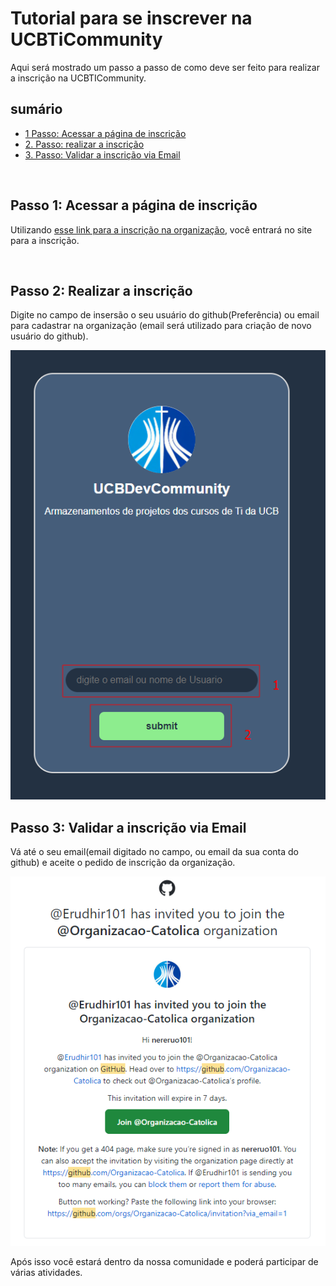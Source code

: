 # Tutorial para se inscrever na UCBTiCommunity

Aqui será mostrado um passo a passo de como deve ser feito para realizar a inscrição na UCBTICommunity.

## sumário

- [1 Passo: Acessar a página de inscrição](#passo1)
- [2. Passo: realizar a inscrição](#passo2)
- [3. Passo: Validar a inscrição via Email](#passo3)
  
<br>

## Passo 1: Acessar a página de inscrição<a name="passo1"></a>

Utilizando [esse link para a inscrição na organização](https://ucbticommunity.github.io/Site-Invite/), você entrará no site para a inscrição.

<br>

## Passo 2: Realizar a inscrição<a name="passo2"></a>

Digite no campo de insersão o seu usuário do github(Preferência) ou email para cadastrar na organização (email será utilizado para criação de novo usuário do github).

<img src="pagInscricao.png" alt="página de inscrição da organização"/>

<br>

## Passo 3: Validar a inscrição via Email<a name="passo3"></a>

Vá até o seu email(email digitado no campo, ou email da sua conta do github) e aceite o pedido de inscrição da organização.

<img src="validEmail.png" alt="validação do convite via email"/>

Após isso você estará dentro da nossa comunidade e poderá participar de várias atividades.
